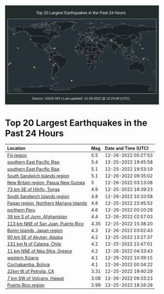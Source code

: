 ![Map](./map.png)

# Top 20 Largest Earthquakes in the Past 24 Hours

| Location | Mag | Date and Time (UTC) |
|:---|:---|:---|
| [Fiji region](https://earthquake.usgs.gov/earthquakes/eventpage/us6000jbqu) | 5.5 | 12-26-2022 05:27:53 |
| [southern East Pacific Rise](https://earthquake.usgs.gov/earthquakes/eventpage/us6000jbn5) | 5.4 | 12-25-2022 19:45:58 |
| [southern East Pacific Rise](https://earthquake.usgs.gov/earthquakes/eventpage/us6000jbnq) | 5.1 | 12-25-2022 19:53:19 |
| [South Sandwich Islands region](https://earthquake.usgs.gov/earthquakes/eventpage/us6000jbru) | 5.1 | 12-26-2022 09:35:02 |
| [New Britain region, Papua New Guinea](https://earthquake.usgs.gov/earthquakes/eventpage/us6000jbq7) | 5 | 12-26-2022 03:13:08 |
| [73 km SE of Hihifo, Tonga](https://earthquake.usgs.gov/earthquakes/eventpage/us6000jbmn) | 4.9 | 12-25-2022 18:39:23 |
| [South Sandwich Islands region](https://earthquake.usgs.gov/earthquakes/eventpage/us6000jbs4) | 4.8 | 12-26-2022 10:10:58 |
| [Pagan region, Northern Mariana Islands](https://earthquake.usgs.gov/earthquakes/eventpage/us6000jbp9) | 4.8 | 12-25-2022 22:45:52 |
| [northern Peru](https://earthquake.usgs.gov/earthquakes/eventpage/us6000jbpk) | 4.6 | 12-26-2022 00:10:28 |
| [39 km S of Jurm, Afghanistan](https://earthquake.usgs.gov/earthquakes/eventpage/us6000jbq3) | 4.4 | 12-26-2022 02:57:03 |
| [113 km NNE of San Juan, Puerto Rico](https://earthquake.usgs.gov/earthquakes/eventpage/pr2022359000) | 4.35 | 12-25-2022 15:38:20 |
| [Bonin Islands, Japan region](https://earthquake.usgs.gov/earthquakes/eventpage/us6000jbq9) | 4.3 | 12-26-2022 03:02:43 |
| [90 km SE of Akutan, Alaska](https://earthquake.usgs.gov/earthquakes/eventpage/ak022ghxu3eb) | 4.2 | 12-25-2022 13:27:37 |
| [131 km N of Calama, Chile](https://earthquake.usgs.gov/earthquakes/eventpage/us6000jbp5) | 4.2 | 12-25-2022 22:47:01 |
| [11 km NNE of Néa Stíra, Greece](https://earthquake.usgs.gov/earthquakes/eventpage/us6000jbql) | 4.2 | 12-26-2022 04:33:43 |
| [western Xizang](https://earthquake.usgs.gov/earthquakes/eventpage/us6000jbs8) | 4.1 | 12-26-2022 10:39:15 |
| [Cochabamba, Bolivia](https://earthquake.usgs.gov/earthquakes/eventpage/us6000jbpm) | 4.1 | 12-26-2022 00:34:22 |
| [22km W of Petrolia, CA](https://earthquake.usgs.gov/earthquakes/eventpage/nc73824826) | 3.31 | 12-25-2022 19:40:29 |
| [7 km SW of Volcano, Hawaii](https://earthquake.usgs.gov/earthquakes/eventpage/hv73283352) | 3.08 | 12-26-2022 09:33:23 |
| [Puerto Rico region](https://earthquake.usgs.gov/earthquakes/eventpage/pr71388988) | 2.99 | 12-25-2022 18:16:28 |
